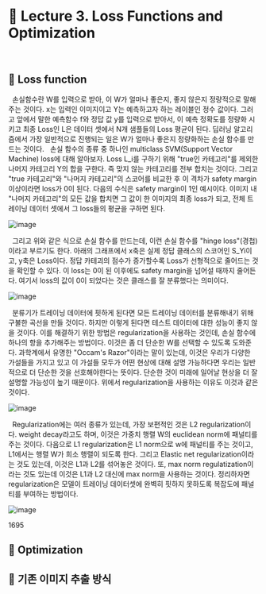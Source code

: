 # 📝 Lecture 3. Loss Functions and Optimization <br></br>
## 🔎 Loss function
&nbsp; 손실함수란 W를 입력으로 받아, 이 W가 얼마나 좋은지, 좋지 않은지 정량적으로 말해주는 것이다. x는 입력인 이미지이고 Y는 예측하고자 하는 레이블인 정수 값이다. 그러고 앞에서 말한 예측함수 f와 정답 값 y를 입력으로 받아서, 이 예측 정확도를 정량화 시키고 최종 Loss인 L은 데이터 셋에서 N개 샘플들의 Loss 평균이 된다. 딥러닝 알고리즘에서 가장 일반적으로 진행되는 일은 W가 얼마나 좋은지 정량화하는 손실 함수를 만드는 것이다. 
&nbsp; 손실 함수의 종류 중 하나인 multiclass SVM(Support Vector Machine) loss에 대해 알아보자. Loss L_i를 구하기 위해 "true인 카테고리"를 제외한 나머지 카테고리 Y의 합을 구한다. 즉 맞지 않는 카테고리를 전부 합치는 것이다. 그리고 "true 카테고리"와 "나머지 카테고리"의 스코어를 비교한 후 이 격차가 safety margin 이상이라면 loss가 0이 된다. 다음의 수식은 safety margin이 1인 예시이다. 이미지 내 "나머지 카테고리"의 모든 값을 합치면 그 값이 한 이미지의 최종 loss가 되고, 전체 트레이닝 데이터 셋에서 그 loss들의 평균을 구하면 된다. 

![image](https://github.com/jiuuu26/DeepLearning-Study/assets/110098218/ef7b3563-6210-4fe0-97d7-48fec554781f)

&nbsp; 그리고 위와 같은 식으로 손실 함수를 만드는데, 이런 손실 함수를 "hinge loss"(경첩)이라고 부르기도 한다. 아래의 그래프에서 x축은 실제 정답 클래스의 스코어인 S_Yi이고, y축은 Loss이다. 정답 카테괴의 점수가 증가할수록 Loss가 선형적으로 줄어드는 것을 확인할 수 있다. 이 loss는 0이 된 이후에도 safety margin을 넘어설 때까지 줄어든다. 여기서 loss의 값이 0이 되었다는 것은 클래스를 잘 분류했다는 의미이다. 

![image](https://github.com/jiuuu26/DeepLearning-Study/assets/110098218/cc46563d-6a9b-4f27-8944-20280fc29ec2)

&nbsp; 분류기가 트레이닝 데이터에 핏하게 된다면 모든 트레이닝 데이터를 분류해내기 위해 구불한 곡선을 만들 것이다. 하지만 이렇게 된다면 테스트 데이터에 대한 성능이 좋지 않을 것이다. 이를 해결하기 위한 방법은 regularization을 사용하는 것인데, 손실 함수에 하나의 항을 추가해주는 방법이다. 이것은 좀 더 단순한 W를 선택할 수 있도록 도와준다. 과학계에서 유명한 "Occam's Razor"이라는 말이 있는데, 이것은 우리가 다양한 가설들을 가지고 있고 이 가설들 모두가 어떤 현상에 대해 설명 가능하다면 우리는 일반적으로 더 단순한 것을 선호해야한다는 뜻이다. 단순한 것이 미래에 일어날 현상을 더 잘 설명할 가능성이 높기 때문이다. 위에서 regularization을 사용하는 이유도 이것과 같은 것이다. 

![image](https://github.com/jiuuu26/DeepLearning-Study/assets/110098218/23be967b-b608-4f55-87b4-6af4fd919f7f)

&nbsp; Regularization에는 여러 종류가 있는데, 가장 보편적인 것은 L2 regularization이다. weight decay라고도 하며, 이것은 가중치 행렬 W의 euclidean norm에 패널티를 주는 것이다. 다음으로 L1 regularization은 L1 norm으로 w에 패널티를 주는 것이고, L1에서는 행렬 W가 희소 행렬이 되도록 한다. 그리고 Elastic net regularization이라는 것도 있는데, 이것은 L1과 L2를 섞어놓은 것이다. 또, max norm regulatization이라는 것도 있는데 이것은 L1과 L2 대신에 max norm을 사용하는 것이다. 정리하자면 regularization은 모델이 트레이닝 데이터셋에 완벽히 핏하지 못하도록 복잡도에 패널티를 부여하는 방법이다. 

![image](https://github.com/jiuuu26/DeepLearning-Study/assets/110098218/109d251c-d056-4785-9960-87d1cd44e39e)

1695

## 🔎 Optimization


## 🔎 기존 이미지 추출 방식
